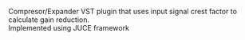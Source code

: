 Compresor/Expander VST plugin that uses input signal crest factor to calculate gain reduction.<br>
Implemented using JUCE framework
